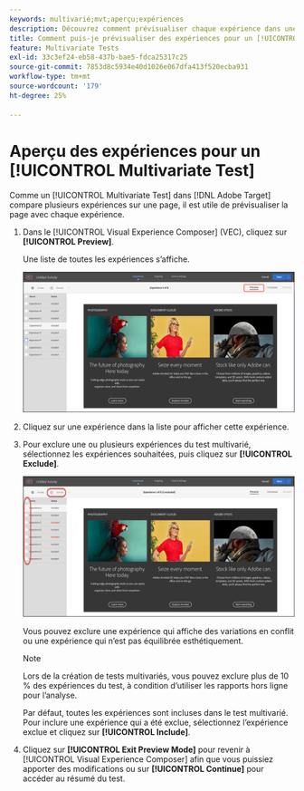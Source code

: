 ```yaml
---
keywords: multivarié;mvt;aperçu;expériences
description: Découvrez comment prévisualiser chaque expérience dans une activité [!UICONTROL Multivariate Test] (MVT) dans  [!DNL Adobe Target]  à l’aide du [!UICONTROL Visual Experience Composer] (VEC).
title: Comment puis-je prévisualiser des expériences pour un [!UICONTROL Multivariate Test] (MVT) ?
feature: Multivariate Tests
exl-id: 33c3ef24-eb58-437b-bae5-fdca25317c25
source-git-commit: 7853d8c5934e40d1026e067dfa413f520ecba931
workflow-type: tm+mt
source-wordcount: '179'
ht-degree: 25%

---
```


# Aperçu des expériences pour un [!UICONTROL Multivariate Test]

Comme un [!UICONTROL Multivariate Test] dans [!DNL Adobe Target] compare plusieurs expériences sur une page, il est utile de prévisualiser la page avec chaque expérience.

1. Dans le [!UICONTROL Visual Experience Composer] (VEC), cliquez sur **[!UICONTROL Preview]**.

   Une liste de toutes les expériences s’affiche.

   ![image d’aperçu](assets/preview.png)

1. Cliquez sur une expérience dans la liste pour afficher cette expérience.

1. Pour exclure une ou plusieurs expériences du test multivarié, sélectionnez les expériences souhaitées, puis cliquez sur **[!UICONTROL Exclude]**.

   ![Exclusion d’expériences](/help/main/c-activities/c-multivariate-testing/t-create-multivariate-test/assets/preview-mvt-exclude.png)

   Vous pouvez exclure une expérience qui affiche des variations en conflit ou une expérience qui n’est pas équilibrée esthétiquement.

   >[!NOTE]
   >
   >Lors de la création de tests multivariés, vous pouvez exclure plus de 10 % des expériences du test, à condition d’utiliser les rapports hors ligne pour l’analyse.

   Par défaut, toutes les expériences sont incluses dans le test multivarié. Pour inclure une expérience qui a été exclue, sélectionnez l’expérience exclue et cliquez sur **[!UICONTROL Include]**.

1. Cliquez sur **[!UICONTROL Exit Preview Mode]** pour revenir à [!UICONTROL Visual Experience Composer] afin que vous puissiez apporter des modifications ou sur **[!UICONTROL Continue]** pour accéder au résumé du test.
